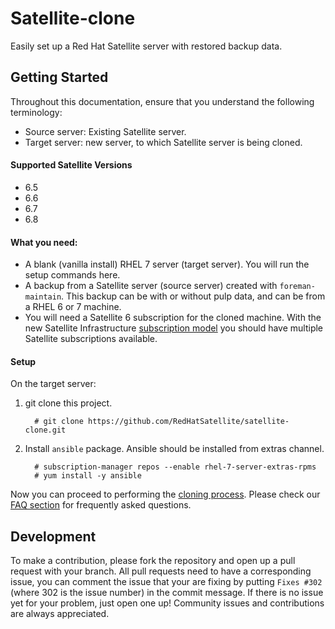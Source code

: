 # Satellite-clone

Easily set up a Red Hat Satellite server with restored backup data.

## Getting Started
Throughout this documentation, ensure that you understand the following terminology:
- Source server: Existing Satellite server.
- Target server: new server, to which Satellite server is being cloned.

#### Supported Satellite Versions ####
- 6.5
- 6.6
- 6.7
- 6.8

#### What you need: ####
  - A blank (vanilla install) RHEL 7 server (target server). You will run the setup commands here.
  - A backup from a Satellite server (source server) created with `foreman-maintain`. This backup can be with or without pulp data, and can be from a RHEL 6 or 7 machine.
  - You will need a Satellite 6 subscription for the cloned machine. With the new Satellite Infrastructure [subscription model](https://access.redhat.com/solutions/3382781) you should have multiple Satellite subscriptions available.

#### Setup ####

On the target server:

1. git clone this project.
   ```console
     # git clone https://github.com/RedHatSatellite/satellite-clone.git
   ```

2. Install `ansible` package.  Ansible should be installed from extras channel.
   ```console
     # subscription-manager repos --enable rhel-7-server-extras-rpms
     # yum install -y ansible
   ```

Now you can proceed to performing the [cloning process](docs/satellite-clone.md). Please check our [FAQ section](docs/faqs.md) for frequently asked questions.

## Development ##

To make a contribution, please fork the repository and open up a pull request with your branch. All pull requests need to have a corresponding issue, you can comment the issue that your are fixing by putting `Fixes #302` (where 302 is the issue number) in the commit message. If there is no issue yet for your problem, just open one up! Community issues and contributions are always appreciated.

